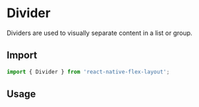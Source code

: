 # Divider

Dividers are used to visually separate content in a list or group.

## Import

```js
import { Divider } from 'react-native-flex-layout';
```

## Usage
